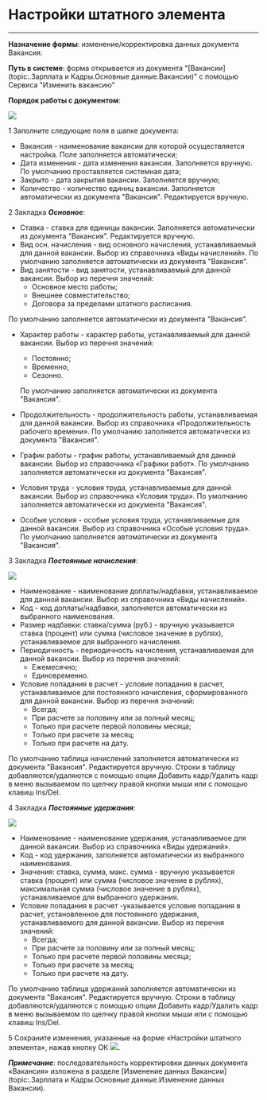 ﻿# Настройки штатного элемента
_ _ _ _  _ _ _ _ _


**Назначение формы**: изменение/корректировка данных документа Вакансия.

**Путь в системе**: форма открывается из документа "[Вакансии](topic:.Зарплата и Кадры.Основные данные.Вакансии)" с помощью Сервиса "Изменить вакансию"

**Порядок работы с документом**:

![](topic:.AddFiles.Screenshot_2734.jpg)

1 Заполните следующие поля в шапке документа:

* Вакансия - наименование вакансии для которой осуществляется настройка. Поле заполняется автоматически;
* Дата изменения - дата изменения вакансии. Заполняется вручную. По умолчанию проставляется системная дата;
* Закрыто - дата закрытия вакансии. Заполняется вручную;
* Количество - количество единиц вакансии. Заполняется автоматически из документа "Вакансия". Редактируется вручную.

2 Закладка ***Основное***:

* Ставка - ставка для единицы вакансии. Заполняется автоматически из документа "Вакансия". Редактируется вручную.
* Вид осн. начисления - вид основного начисления, устанавливаемый для данной вакансии. Выбор из справочника «Виды начислений». По умолчанию заполняется автоматически из документа "Вакансия".
* Вид занятости - вид занятости, устанавливаемый для данной вакансии. Выбор из перечня значений:
    - Основное место работы;
    - Внешнее совместительство;
    - Договора за пределами штатного расписания.

 По умолчанию заполняется автоматически из документа "Вакансия".

* Характер работы - характер работы, устанавливаемый для данной вакансии. Выбор из перечня значений:
    - Постоянно;
    - Временно;
    - Сезонно.

  По умолчанию заполняется автоматически из документа "Вакансия".

* Продолжительность - продолжительность работы, устанавливаемая для данной вакансии. Выбор из справочника «Продолжительность рабочего времени».  По умолчанию заполняется автоматически из документа "Вакансия".
* График работы - график работы, устанавливаемый для данной вакансии. Выбор из справочника «Графики работ». По умолчанию заполняется автоматически из документа "Вакансия".
* Условия труда - условия труда, устанавливаемые для данной вакансии. Выбор из справочника «Условия труда». По умолчанию заполняется автоматически из документа "Вакансия".
* Особые условия - особые условия труда, устанавливаемые для данной вакансии. Выбор из справочника «Особые условия труда». По умолчанию заполняется автоматически из документа "Вакансия".

3 Закладка ***Постоянные начисления***:

![](topic:.AddFiles.Screenshot_2735.jpg)

* Наименование - наименование доплаты/надбавки, устанавливаемое для данной вакансии. Выбор из справочника «Виды начислений».
* Код - код доплаты/надбавки, заполняется автоматически из выбранного наименования.
* Размер надбавки: ставка/сумма (руб.) - вручную указывается ставка (процент) или сумма (числовое значение в рублях), устанавливаемое для выбранного начисления.
* Периодичность - периодичность начисления, устанавливаемая для данной вакансии. Выбор из перечня значений:
    - Ежемесячно;
    - Единовременно.
* Условие попадания в расчет - условие попадания в расчет, устанавливаемое для постоянного начисления, сформированного для данной вакансии. Выбор из перечня значений:
    - Всегда;
    - При расчете за половину или за полный месяц;
    - Только при расчете первой половины месяца;
    - Только при расчете за месяц;
    - Только при расчете на дату.

По умолчанию таблица начислений заполняется автоматически из документа "Вакансия". Редактируется вручную. Строки в таблицу  добавляются/удаляются с помощью опции Добавить кадр/Удалить кадр в меню вызываемом по щелчку правой кнопки мыши или с помощью клавиш Ins/Del.


4 Закладка ***Постоянные удержания***:

![](topic:.AddFiles.Screenshot_2736.jpg)

* Наименование - наименование удержания, устанавливаемое для данной вакансии. Выбор из справочника «Виды удержаний».
* Код - код удержания, заполняется автоматически из выбранного наименования.
* Значения: ставка, сумма, макс. сумма - вручную указывается ставка (процент) или сумма (числовое значение в рублях), максимальная сумма (числовое значение в рублях), устанавливаемое для выбранного удержания.
* Условие попадания в расчет -указывается условие попадания в расчет, установленное для постоянного удержания, устанавливаемого для данной вакансии. Выбор из перечня значений:
    - Всегда;
    - При расчете за половину или за полный месяц;
    - Только при расчете первой половины месяца;
    - Только при расчете за месяц;
    - Только при расчете на дату.

По умолчанию таблица удержаний заполняется автоматически из документа "Вакансия". Редактируется вручную. Строки в таблицу  добавляются/удаляются с помощью опции Добавить кадр/Удалить кадр в меню вызываемом по щелчку правой кнопки мыши или с помощью клавиш Ins/Del.

5 Сохраните изменения, указанные на  форме «Настройки штатного элемента», нажав кнопку ОК ![](topic:Com.AddFiles.Btn_OK.png).

***Примечание***: последовательность  корректировки данных документа «Вакансия» изложена в разделе [Изменение данных Вакансии](topic:.Зарплата и Кадры.Основные данные.Изменение данных Вакансии).
